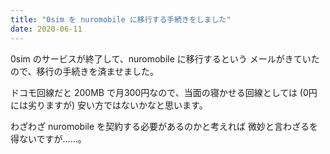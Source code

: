 ```yaml
---
title: "0sim を nuromobile に移行する手続きをしました"
date: 2020-06-11
---
```


0sim のサービスが終了して、nuromobile に移行するという
メールがきていたので、移行の手続きを済ませました。

ドコモ回線だと 200MB で月300円なので、当面の寝かせる回線としては
(0円には劣りますが) 安い方ではないかなと思います。

わざわざ nuromobile を契約する必要があるのかと考えれば
微妙と言わざるを得ないですが……。

